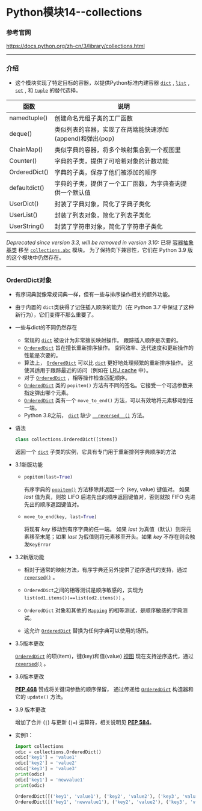 # Python模块14--collections

### 参考官网

https://docs.python.org/zh-cn/3/library/collections.html

---

### 介绍

+ 这个模块实现了特定目标的容器，以提供Python标准内建容器 [`dict`](https://docs.python.org/zh-cn/3/library/stdtypes.html#dict) , [`list`](https://docs.python.org/zh-cn/3/library/stdtypes.html#list) , [`set`](https://docs.python.org/zh-cn/3/library/stdtypes.html#set) , 和 [`tuple`](https://docs.python.org/zh-cn/3/library/stdtypes.html#tuple) 的替代选择。

| 函数          | 说明                                                      |
| ------------- | --------------------------------------------------------- |
| namedtuple()  | 创建命名元组子类的工厂函数                                |
| deque()       | 类似列表的容器，实现了在两端能快速添加(append)和弹出(pop) |
| ChainMap()    | 类似字典的容器，将多个映射集合到一个视图里                |
| Counter()     | 字典的子类，提供了可哈希对象的计数功能                    |
| OrderedDict() | 字典的子类，保存了他们被添加的顺序                        |
| defaultdict() | 字典的子类，提供了一个工厂函数，为字典查询提供一个默认值  |
| UserDict()    | 封装了字典对象，简化了字典子类化                          |
| UserList()    | 封装了列表对象，简化了列表子类化                          |
| UserString()  | 封装了字符串对象，简化了字符串子类化                      |

*Deprecated since version 3.3, will be removed in version 3.10:* 已将 [容器抽象基类](https://docs.python.org/zh-cn/3/library/collections.abc.html#collections-abstract-base-classes) 移至 [`collections.abc`](https://docs.python.org/zh-cn/3/library/collections.abc.html#module-collections.abc) 模块。 为了保持向下兼容性，它们在 Python 3.9 版的这个模块中仍然存在。

---

### OrderdDict对象

+ 有序词典就像常规词典一样，但有一些与排序操作相关的额外功能。

+ 由于内置的 `dict`类获得了记住插入顺序的能力（在 Python 3.7 中保证了这种新行为），它们变得不那么重要了。

+ 一些与dict的不同仍然存在

  + 常规的 [`dict`](https://docs.python.org/zh-cn/3/library/stdtypes.html#dict) 被设计为非常擅长映射操作。 跟踪插入顺序是次要的。
  + [`OrderedDict`](https://docs.python.org/zh-cn/3/library/collections.html#collections.OrderedDict) 旨在擅长重新排序操作。 空间效率、迭代速度和更新操作的性能是次要的。
  + 算法上， [`OrderedDict`](https://docs.python.org/zh-cn/3/library/collections.html#collections.OrderedDict) 可以比 [`dict`](https://docs.python.org/zh-cn/3/library/stdtypes.html#dict) 更好地处理频繁的重新排序操作。 这使其适用于跟踪最近的访问（例如在 [LRU cache](https://medium.com/@krishankantsinghal/my-first-blog-on-medium-583159139237) 中）。
  + 对于 [`OrderedDict`](https://docs.python.org/zh-cn/3/library/collections.html#collections.OrderedDict) ，相等操作检查匹配顺序。
  + [`OrderedDict`](https://docs.python.org/zh-cn/3/library/collections.html#collections.OrderedDict) 类的 `popitem()` 方法有不同的签名。它接受一个可选参数来指定弹出哪个元素。
  + [`OrderedDict`](https://docs.python.org/zh-cn/3/library/collections.html#collections.OrderedDict) 类有一个 `move_to_end()` 方法，可以有效地将元素移动到任一端。
  + Python 3.8之前， [`dict`](https://docs.python.org/zh-cn/3/library/stdtypes.html#dict) 缺少 [`__reversed__()`](https://docs.python.org/zh-cn/3/reference/datamodel.html#object.__reversed__) 方法。

+ 语法

  ```python
  class collections.OrderedDict([items])
  ```

  返回一个 [`dict`](https://docs.python.org/zh-cn/3/library/stdtypes.html#dict) 子类的实例，它具有专门用于重新排列字典顺序的方法

+ 3.1新版功能

  + ```python
    popitem(last=True)
    ```

    有序字典的 [`popitem()`](https://docs.python.org/zh-cn/3/library/collections.html#collections.OrderedDict.popitem) 方法移除并返回一个 (key, value) 键值对。 如果 *last* 值为真，则按 LIFO 后进先出的顺序返回键值对，否则就按 FIFO 先进先出的顺序返回键值对。

  + ```python
    move_to_end(key, last=True)
    ```

    将现有 *key* 移动到有序字典的任一端。 如果 *last* 为真值（默认）则将元素移至末尾；如果 *last* 为假值则将元素移至开头。如果 *key* 不存在则会触发`KeyError`

+ 3.2新版功能

  + 相对于通常的映射方法，有序字典还另外提供了逆序迭代的支持，通过 [`reversed()`](https://docs.python.org/zh-cn/3/library/functions.html#reversed) 。

  + `OrderedDict`之间的相等测试是顺序敏感的，实现为 `list(od1.items())==list(od2.items())` 。 
  + `OrderedDict` 对象和其他的 [`Mapping`](https://docs.python.org/zh-cn/3/library/collections.abc.html#collections.abc.Mapping) 的相等测试，是顺序敏感的字典测试。
  + 这允许 [`OrderedDict`](https://docs.python.org/zh-cn/3/library/collections.html#collections.OrderedDict) 替换为任何字典可以使用的场所。

+ 3.5版本更改

  [`OrderedDict`](https://docs.python.org/zh-cn/3/library/collections.html#collections.OrderedDict) 的项(item)，键(key)和值(value) [视图](https://docs.python.org/zh-cn/3/glossary.html#term-dictionary-view) 现在支持逆序迭代，通过 [`reversed()`](https://docs.python.org/zh-cn/3/library/functions.html#reversed) 。

+ 3.6版本更改

   [**PEP 468**](https://www.python.org/dev/peps/pep-0468) 赞成将关键词参数的顺序保留， 通过传递给 [`OrderedDict`](https://docs.python.org/zh-cn/3/library/collections.html#collections.OrderedDict) 构造器和它的 `update()` 方法。

+ 3.9 版本更改

  增加了合并 (`|`) 与更新 (`|=`) 运算符，相关说明见 [**PEP 584**](https://www.python.org/dev/peps/pep-0584)。

+ 实例1：

  ```python
  import collections
  odic = collections.OrderedDict()
  odic['key1'] = 'value1'
  odic['key2'] = 'value2'
  odic['key3'] = 'value3'
  print(odic)
  odic['key1'] = 'newvalue1'
  print(odic)
  ```

  ```python
  OrderedDict([('key1', 'value1'), ('key2', 'value2'), ('key3', 'value3')])
  OrderedDict([('key1', 'newvalue1'), ('key2', 'value2'), ('key3', 'value3')])
  ```

  